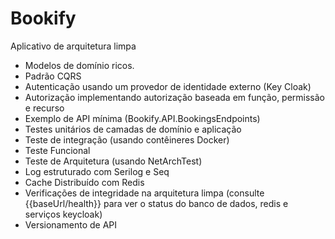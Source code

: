 # Bookify

Aplicativo de arquitetura limpa
* Modelos de domínio ricos.
* Padrão CQRS
* Autenticação usando um provedor de identidade externo (Key Cloak)
* Autorização implementando autorização baseada em função, permissão e recurso
* Exemplo de API mínima (Bookify.API.BookingsEndpoints)
* Testes unitários de camadas de domínio e aplicação
* Teste de integração (usando contêineres Docker)
* Teste Funcional
* Teste de Arquitetura (usando NetArchTest)
* Log estruturado com Serilog e Seq
* Cache Distribuído com Redis
* Verificações de integridade na arquitetura limpa (consulte {{baseUrl/health}} para ver o status do banco de dados, redis e serviços keycloak)
* Versionamento de API
  
